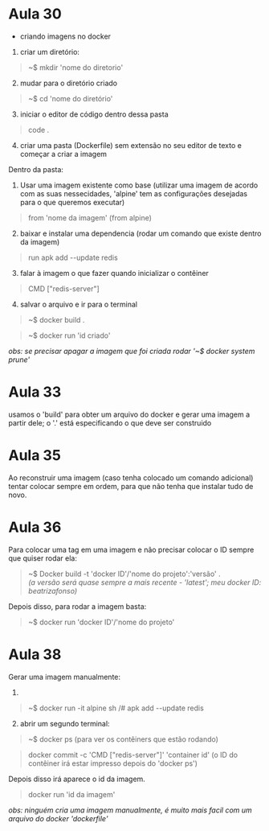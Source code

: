 # Aula 30

- criando imagens no docker 

1. criar um diretório:

> ~$ mkdir 'nome do diretorio'

2. mudar para o diretório criado 

> ~$ cd 'nome do diretório'

3. iniciar o editor de código dentro dessa pasta

> code .

4. criar uma pasta (Dockerfile) sem extensão no seu editor de texto e começar a criar a imagem

Dentro da pasta: 

1. Usar uma imagem existente como base (utilizar uma imagem de acordo com as suas nessecidades, 'alpine' tem as configurações desejadas para o que queremos executar) 

> from 'nome da imagem' (from alpine)

2. baixar e instalar uma dependencia (rodar um comando que existe dentro da imagem) 

> run apk add --update redis 

3. falar à imagem o que fazer quando inicializar o contêiner 

> CMD ["redis-server"]

4. salvar o arquivo e ir para o terminal

> ~$ docker build .

> ~$ docker run 'id criado' 

_obs: se precisar apagar a imagem que foi criada rodar '~$ docker system prune'_

# Aula 33

usamos o 'build' para obter um arquivo do docker e gerar uma imagem a partir dele; o '.' está especificando o que deve ser construido

# Aula 35

Ao reconstruir uma imagem (caso tenha colocado um comando adicional) tentar colocar sempre em ordem, para que não tenha que instalar tudo de novo. 

# Aula 36

Para colocar uma tag em uma imagem e não precisar colocar o ID sempre que quiser rodar ela:

> ~$ Docker build -t 'docker ID'/'nome do projeto':'versão' .  
_(a versão será quase sempre a mais recente - 'latest'; meu docker ID: beatrizafonso)_

Depois disso, para rodar a imagem basta:

> ~$ docker run 'docker ID'/'nome do projeto'

# Aula 38 

Gerar uma imagem manualmente:

1. 

> ~$ docker run -it alpine sh 
> /# apk add --update redis

2. abrir um segundo terminal:

> ~$ docker ps (para ver os contêiners que estão rodando)

> docker commit -c 'CMD ["redis-server"]' 'container id' (o ID do contêiner irá estar impresso depois do 'docker ps')

Depois disso irá aparece o id da imagem.

> docker run 'id da imagem' 

_obs: ninguém cria uma imagem manualmente, é muito mais facil com um arquivo do docker 'dockerfile'_